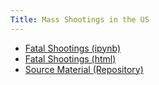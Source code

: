 ```yaml
---
Title: Mass Shootings in the US
---
```


- [Fatal Shootings (ipynb)](MassShootingData.ipynb)
- [Fatal Shootings (html)](MassShootingData.html)
- [Source Material (Repository)](https://github.com/jennifer-karnosky/when-the-gun-goes-down)
